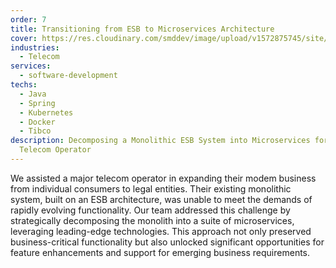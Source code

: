```yaml
---
order: 7
title: Transitioning from ESB to Microservices Architecture
cover: https://res.cloudinary.com/smddev/image/upload/v1572875745/site/project/microservices.jpg
industries:
  - Telecom
services:
  - software-development
techs:
  - Java
  - Spring
  - Kubernetes
  - Docker
  - Tibco
description: Decomposing a Monolithic ESB System into Microservices for a Major
  Telecom Operator
---
```

We assisted a major telecom operator in expanding their modem business from individual consumers to legal entities. Their existing monolithic system, built on an ESB architecture, was unable to meet the demands of rapidly evolving functionality. Our team addressed this challenge by strategically decomposing the monolith into a suite of microservices, leveraging leading-edge technologies. This approach not only preserved business-critical functionality but also unlocked significant opportunities for feature enhancements and support for emerging business requirements.
